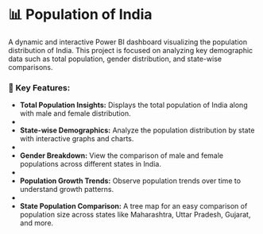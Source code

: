 # 📊 Population of India
A dynamic and interactive Power BI dashboard visualizing the population distribution of India. This project is focused on analyzing key demographic data such as total population, gender distribution, and state-wise comparisons.


### 🚀 Key Features:
- **Total Population Insights:** Displays the total population of India along with male and female distribution.
- 
- **State-wise Demographics:** Analyze the population distribution by state with interactive graphs and charts.
- 
- **Gender Breakdown:** View the comparison of male and female populations across different states in India.
- 
- **Population Growth Trends:** Observe population trends over time to understand growth patterns.
- 
- **State Population Comparison:** A tree map for an easy comparison of population size across states like Maharashtra, Uttar Pradesh, Gujarat, and more.
